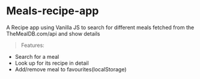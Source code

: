 # Meals-recipe-app 

A Recipe app using Vanilla JS to search for different meals fetched from the TheMealDB.com/api and show details

> Features:

* Search for a meal
* Look up for its recipe in detail
* Add/remove meal to favourites(localStorage)